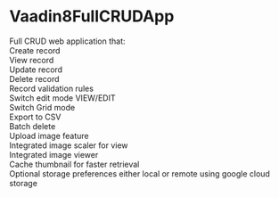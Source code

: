 # Vaadin8FullCRUDApp <br>
Full CRUD web application that:<br>
Create record<br>
View record<br>
Update record<br>
Delete record<br>
Record validation rules<br>
Switch edit mode VIEW/EDIT<br>
Switch Grid mode<br>
Export to CSV <br>
Batch delete<br>
Upload image feature<br>
Integrated image scaler for view<br>
Integrated image viewer<br>
Cache thumbnail for faster retrieval<br>
Optional storage preferences either local or remote using google cloud storage<br>
